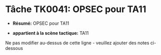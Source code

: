 # Tâche TK0041: OPSEC pour TA11

* **Résumé:** OPSEC pour TA11

* **appartient à la scène tactique:** TA11

Ne pas modifier au-dessus de cette ligne - veuillez ajouter des notes ci-dessous
